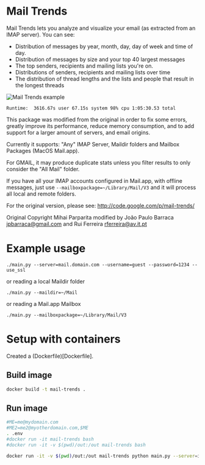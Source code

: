 Mail Trends
====

Mail Trends lets you analyze and visualize your email (as extracted from an IMAP server). You can see:

* Distribution of messages by year, month, day, day of week and time of day. 
* Distribution of messages by size and your top 40 largest messages
* The top senders, recipients and mailing lists you're on.
* Distributions of senders, recipients and mailing lists over time
* The distribution of thread lengths and the lists and people that result in the longest threads

![Mail Trends example](mailtrends.png?raw=true "Example output.")
```
Runtime:  3616.67s user 67.15s system 98% cpu 1:05:30.53 total
```

This package was modified from the original in order to fix some errors, greatly improve its performance, reduce memory consumption, and to add support for a larger amount of servers, and email origins. 

Currently it supports: "Any" IMAP Server, Maildir folders and Mailbox Packages (MacOS Mail.app). 

For GMAIL, it may produce duplicate stats unless you filter results to only consider the "All Mail" folder.

If you have all your IMAP accounts configured in Mail.app, with offline messages, just use ```--mailboxpackage=~/Library/Mail/V3``` and it will process all local and remote folders.

For the original version, please see: http://code.google.com/p/mail-trends/

Original Copyright Mihai Parparita
modified by João Paulo Barraca <jpbarraca@gmail.com> and Rui Ferreira <rferreira@av.it.pt>


Example usage
====

```
./main.py --server=mail.domain.com --username=guest --password=1234 --use_ssl
```

or reading a local Maildir folder

```
./main.py --maildir=~/Mail
```

or reading a Mail.app Mailbox

```
./main.py --mailboxpackage=~/Library/Mail/V3
```

# Setup with containers
Created a (Dockerfile)[Dockerfile].

## Build image
```bash
docker build -t mail-trends .
```

## Run image

```bash
#ME=me@mydomain.com
#ME2=me2@myotherdomain.com,$ME
. .env
#docker run -it mail-trends bash
#docker run -it -v $(pwd)/out:/out mail-trends bash

docker run -it -v $(pwd)/out:/out mail-trends python main.py --server=imap.gmail.com --use_ssl --username=$ME --me=$ME2 --skip_labels --server_mailbox="[Gmail]/All Mail"

```
